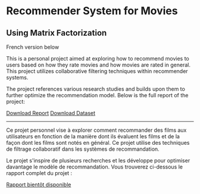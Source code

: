 # Recommender System for Movies 
## Using Matrix Factorization

French version below

This is a personal project aimed at exploring how to recommend movies to users based on how they rate movies and how movies are rated in general. This project utilizes collaborative filtering techniques within recommender systems.

The project references various research studies and builds upon them to further optimize the recommendation model. Below is the full report of the project:

[Download Report](https://github.com/marktr11/Recommender-System-for-Movies/blob/master/Report_RecSys.pdf)
[Download Dataset](https://grouplens.org/datasets/movielens/)

-----------------------------------------
Ce projet personnel vise à explorer comment recommander des films aux utilisateurs en fonction de la manière dont ils évaluent les films et de la façon dont les films sont notés en général. Ce projet utilise des techniques de filtrage collaboratif dans les systèmes de recommandation.

Le projet s'inspire de plusieurs recherches et les développe pour optimiser davantage le modèle de recommandation. Vous trouverez ci-dessous le rapport complet du projet :
 
[Rapport bientôt disponible]()
